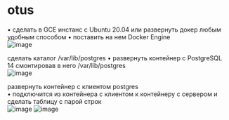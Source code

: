# otus
• сделать в GCE инстанс с Ubuntu 20.04 или развернуть докер любым удобным способом
• поставить на нем Docker Engine   
![image](https://user-images.githubusercontent.com/108919955/179409831-a0f665c1-de24-44b1-b216-d67c14c42ba6.png)
   
   сделать каталог /var/lib/postgres
• развернуть контейнер с PostgreSQL 14 смонтировав в него /var/lib/postgres   
![image](https://user-images.githubusercontent.com/108919955/179410747-db2fd2b4-21b8-42a3-9a42-16ff7ac8a82a.png)   
   
 развернуть контейнер с клиентом postgres   
 • подключится из контейнера с клиентом к контейнеру с сервером и сделать
таблицу с парой строк   
![image](https://user-images.githubusercontent.com/108919955/179410845-40fd23cd-8583-4d5d-ba0c-111ebffe303b.png)
![image](https://user-images.githubusercontent.com/108919955/179411067-5a0109b5-8013-4859-bc73-fdb95049f2c5.png)

